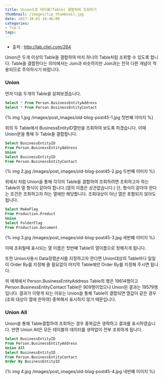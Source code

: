 ```yaml
---
title: Union으로 테이블(Table) 결합하여 조회하기
thumbnail: /images/tip_thumbnail.jpg
date: 2017-10-01 16:46:00
categories:
- Tip's
tags:
---
```

- 출처 : http://lab.cliel.com/284

Union은 두개 이상의 Table을 결합하여 마치 하나의 Table처럼 조회할 수 있도록 합니다. Table을 결합한다는 의미에서는 Join과 비슷하지만 Join과는 전혀 다른 개념이 적용되므로 주의하시기 바랍니다.

### Union
먼저 다음 두개의 Table을 살펴보겠습니다.
~~~sql
Select * From Person.BusinessEntityAddress
Select * From Person.BusinessEntityContact
~~~
{% img 1.jpg /images/post_images/old-blog-post45-1.jpg 첫번째 이미지 %}

위의 두 Table에서 BusinessEntityID열만을 조회하여 보도록 하겠습니다. 이때 Union문을 통해 두 Table을 결합합니다.
~~~sql
Select BusinessEntityID
From Person.BusinessEntityAddress
Union
Select BusinessEntityID
From Person.BusinessEntityContact
~~~
{% img 2.jpg /images/post_images/old-blog-post45-2.jpg 두번째 이미지 %}

위에서 처럼 Union을 통해 각각의 Table을 결합하여 조회하려면 조회하고자 하는 Table의 열 형식이 같아야 합니다.(열의 이름은 상관없습니다.) 단, 형식이 같아야 한다는 조건은 조회하고자 하는 열에만 해당합니다. 조회대상이 아닌 열은 포함되지 않아도 됩니다.
~~~sql
Select MakeFlag
From Production.Product
Union
Select FolderFlag
From Production.Document
~~~
{% img 3.jpg /images/post_images/old-blog-post45-3.jpg 세번째 이미지 %}

이때 조회될때 표시되는 열 이름은 첫번째 Table의 열이름으로 정해지게 됩니다.

또한 Union사용시 Data정렬순서를 지정하고자 한다면 Union대상의 Table마다 일일이 Order By를 지정해 줄 필요없이 마지막 Table에만 Order By를 지정해 주시면 됩니다.

위 예제에서 Person.BusinessEntityAddress Table의 행은 19614행이고 Person.BusinessEntityContact Table은 909행이었으나 Union된 결과는 19579행입니다. 결과가 이렇게 되는 이유는 Union을 통해 Table이 결합되면 열값이 같은 경우(조회 대상이 열에 한하여) 중복해서 표시하지 않기 때문입니다.

### Union All
Union을 통해 Table결합하여 조회하는 경우 중복값은 생략하고 결과를 표시하였습니다. 반면 Union All은 모든 테이블의 데이터를 생략없이 전부 조회하게 됩니다.
~~~sql
Select BusinessEntityID
From Person.BusinessEntityAddress
Union All
Select BusinessEntityID
From Person.BusinessEntityContact
Order By BusinessEntityID
~~~
{% img 4.jpg /images/post_images/old-blog-post45-4.jpg 네번째 이미지 %}
